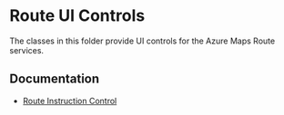 # Route UI Controls

The classes in this folder provide UI controls for the Azure Maps Route services.

## Documentation

- [Route Instruction Control](./docs/RouteInstructionControl.md)